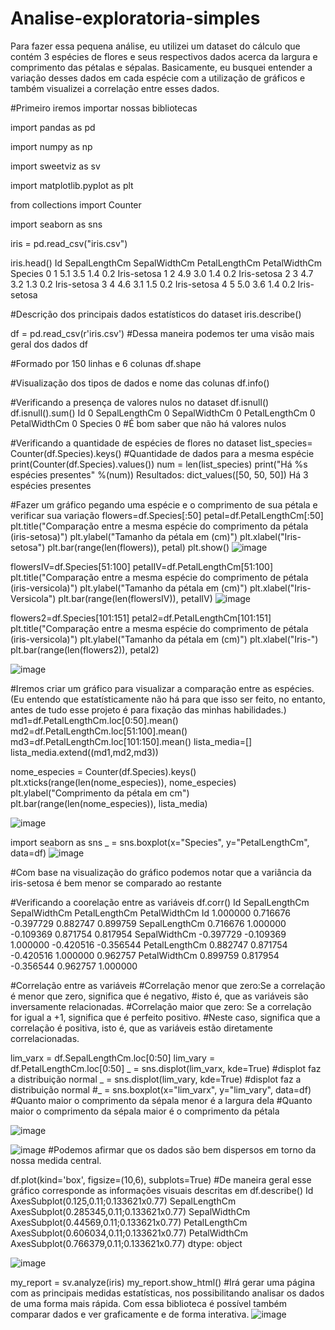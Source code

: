 # Analise-exploratoria-simples
Para fazer essa pequena análise, eu utilizei um dataset do cálculo que contém 3 espécies de flores e seus respectivos dados acerca da largura e 
comprimento das pétalas e sépalas. Basicamente, eu busquei entender a variação desses dados em cada espécie com a utilização de gráficos e também
visualizei a correlação entre esses dados.


#Primeiro iremos importar nossas bibliotecas

import pandas as pd

import numpy as np

import sweetviz as sv

import matplotlib.pyplot as plt

from collections import Counter

import seaborn as sns


iris = pd.read_csv("iris.csv")

iris.head()
	Id	SepalLengthCm	SepalWidthCm	PetalLengthCm	PetalWidthCm	Species
0	 1	       5.1	          3.5	         1.4	      0.2	     Iris-setosa
1	 2	       4.9	          3.0	         1.4	      0.2	     Iris-setosa
2        3	       4.7	          3.2	         1.3	      0.2	     Iris-setosa
3	 4	       4.6	          3.1	         1.5	      0.2	     Iris-setosa
4	 5	       5.0	          3.6	         1.4	      0.2	     Iris-setosa

#Descrição dos principais dados estatísticos do dataset
iris.describe()

df = pd.read_csv(r'iris.csv')
#Dessa maneira podemos ter uma visão mais geral dos dados
df

#Formado por 150 linhas e 6 colunas 
df.shape

#Visualização dos tipos de dados e nome das colunas
df.info()

#Verificando a presença de valores nulos no dataset
df.isnull()
df.isnull().sum()
Id               0
SepalLengthCm    0
SepalWidthCm     0
PetalLengthCm    0
PetalWidthCm     0
Species          0
#É bom saber que não há valores nulos 

#Verificando a quantidade de espécies de flores no dataset
list_species= Counter(df.Species).keys()
#Quantidade de dados para a mesma espécie
print(Counter(df.Species).values())
num = len(list_species)
print("Há %s espécies presentes" %(num))
Resultados: 
dict_values([50, 50, 50])
Há 3 espécies presentes

#Fazer um gráfico pegando uma espécie e o comprimento de sua pétala e verificar sua variação
flowers=df.Species[:50]
petal=df.PetalLengthCm[:50]
plt.title("Comparação entre a mesma espécie do comprimento da pétala (iris-setosa)")
plt.ylabel("Tamanho da pétala em (cm)")
plt.xlabel("Iris-setosa")
plt.bar(range(len(flowers)), petal)
plt.show()
![image](https://user-images.githubusercontent.com/113612805/205777950-04301db5-a857-4ae9-9fb2-b62e56f5fc99.png)

flowersIV=df.Species[51:100]
petalIV=df.PetalLengthCm[51:100]
plt.title("Comparação entre a mesma espécie do comprimento de pétala (iris-versicola)")
plt.ylabel("Tamanho da pétala em (cm)")
plt.xlabel("Iris-Versicola")
plt.bar(range(len(flowersIV)), petalIV)
![image](https://user-images.githubusercontent.com/113612805/205777984-00b1cfa3-322c-4f09-9974-2344085f83a1.png)


flowers2=df.Species[101:151]
petal2=df.PetalLengthCm[101:151]
plt.title("Comparação entre a mesma espécie do comprimento de pétala (iris-versicola)")
plt.ylabel("Tamanho da pétala em (cm)")
plt.xlabel("Iris-")
plt.bar(range(len(flowers2)), petal2)

![image](https://user-images.githubusercontent.com/113612805/205778007-62909843-6db5-448e-b6fa-97926b34fe73.png)

#Iremos criar um gráfico para visualizar a comparação entre as espécies. (Eu entendo que estatísticamente não há para que isso ser feito, no entanto, antes de tudo
esse projeto é para fixação das minhas habilidades.)
md1=df.PetalLengthCm.loc[0:50].mean()
md2=df.PetalLengthCm.loc[51:100].mean()
md3=df.PetalLengthCm.loc[101:150].mean()
lista_media=[]
lista_media.extend((md1,md2,md3))

nome_especies = Counter(df.Species).keys()
plt.xticks(range(len(nome_especies)), nome_especies)
plt.ylabel("Comprimento da pétala em cm")
plt.bar(range(len(nome_especies)), lista_media)

![image](https://user-images.githubusercontent.com/113612805/205778247-2cf5d7b2-c981-48d7-845f-21d96b532b2d.png)

import seaborn as sns
_ = sns.boxplot(x="Species", y="PetalLengthCm", data=df)
![image](https://user-images.githubusercontent.com/113612805/205778319-3df35a8d-f18f-46f6-8e6e-408d6100f2d2.png)

#Com base na visualização do gráfico podemos notar que a variância da iris-setosa é bem menor se comparado ao restante

#Verificando a coorelação entre as variáveis
df.corr()
	        Id	SepalLengthCm	SepalWidthCm	PetalLengthCm	PetalWidthCm
          Id	1.000000	0.716676	-0.397729	0.882747	0.899759
SepalLengthCm	0.716676	1.000000	-0.109369	0.871754	0.817954
SepalWidthCm	-0.397729	-0.109369	1.000000	-0.420516	-0.356544
PetalLengthCm	0.882747	0.871754	-0.420516	1.000000	0.962757
PetalWidthCm	0.899759	0.817954	-0.356544	0.962757	1.000000

#Correlação entre as variáveis
#Correlação menor que zero:Se a correlação é menor que zero, significa que é negativo, 
#isto é, que as variáveis são inversamente relacionadas.
#Correlação maior que zero: Se a correlação for igual a +1, significa que é perfeito positivo. 
#Neste caso, significa que a correlação é positiva, isto é, que as variáveis estão diretamente correlacionadas.


lim_varx = df.SepalLengthCm.loc[0:50]
lim_vary = df.PetalLengthCm.loc[0:50]
_ = sns.displot(lim_varx, kde=True) #displot faz a distribuição normal
_ = sns.displot(lim_vary, kde=True) #displot faz a distribuição normal
#_ = sns.boxplot(x="lim_varx", y="lim_vary", data=df)
#Quanto maior o comprimento da sépala menor é a largura dela 
#Quanto maior o comprimento da sépala maior é o comprimento da pétala

![image](https://user-images.githubusercontent.com/113612805/205778501-85f0c553-5d3b-4e2f-9637-f10b00d3b7a1.png)

![image](https://user-images.githubusercontent.com/113612805/205778517-d9c95e07-2bc7-4516-b4ba-d98d3f44530b.png)
#Podemos afirmar que os dados são bem dispersos em torno da nossa medida central.


df.plot(kind='box', figsize=(10,6), subplots=True)
#De maneira geral esse gráfico corresponde as informações visuais descritas em df.describe()
Id                  AxesSubplot(0.125,0.11;0.133621x0.77)
SepalLengthCm    AxesSubplot(0.285345,0.11;0.133621x0.77)
SepalWidthCm      AxesSubplot(0.44569,0.11;0.133621x0.77)
PetalLengthCm    AxesSubplot(0.606034,0.11;0.133621x0.77)
PetalWidthCm     AxesSubplot(0.766379,0.11;0.133621x0.77)
dtype: object

![image](https://user-images.githubusercontent.com/113612805/205778865-a02319a8-6afc-4eac-8c41-14632692e274.png)


my_report = sv.analyze(iris)
my_report.show_html()
#Irá gerar uma página com as principais medidas estatísticas, nos possibilitando analisar os dados de uma forma mais rápida. Com essa biblioteca
é possível também comparar dados e ver graficamente e de forma interativa.
![image](https://user-images.githubusercontent.com/113612805/205780188-65ec7985-5517-4379-b2b6-56482c099516.png)

